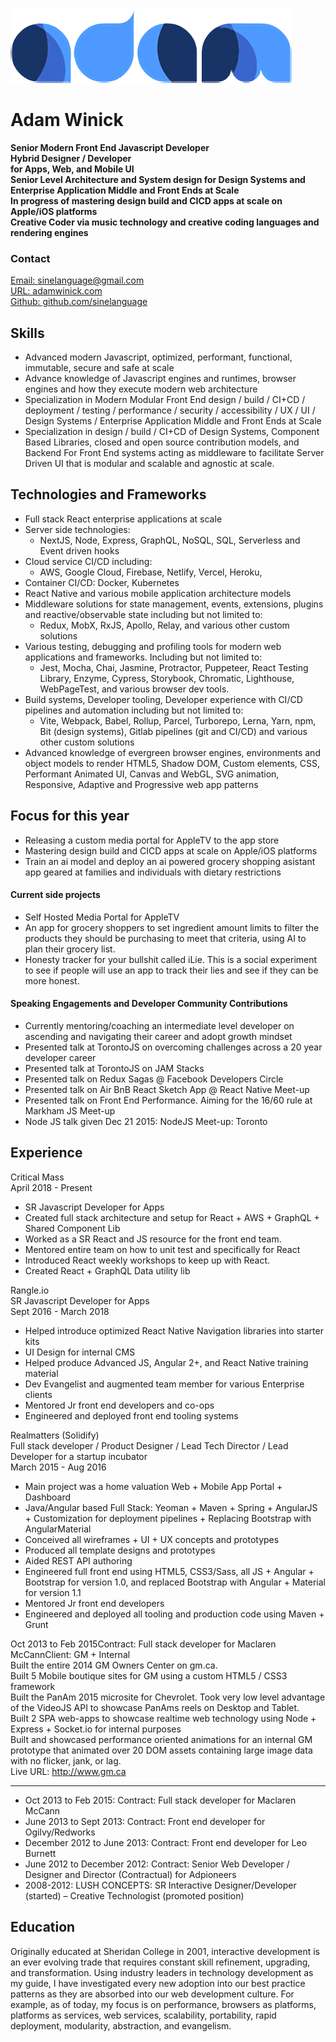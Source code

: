 ![Adam Winick logo](logo.png)
# Adam Winick  
**Senior Modern Front End Javascript Developer  
Hybrid Designer / Developer  
for Apps, Web, and Mobile UI  
Senior Level Architecture and System design for Design Systems and  
Enterprise Application Middle and Front Ends at Scale  
In progress of mastering design build and CICD apps at scale on Apple/iOS platforms  
Creative Coder via music technology and creative coding languages and rendering engines**

### Contact
[Email: sinelanguage@gmail.com](sinelanguage@gmail.com)  
[URL: adamwinick.com](//www.adamwinick.com)  
[Github: github.com/sinelanguage](//github.com/sinelanguage)  

## Skills

- Advanced modern Javascript, optimized, performant, functional, immutable, secure and safe at scale
- Advance knowledge of Javascript engines and runtimes, browser engines and how they execute modern web architecture
- Specialization in Modern Modular Front End design / build / CI+CD / deployment / testing / performance / security / accessibility / UX / UI / Design Systems / Enterprise Application Middle and Front Ends at Scale
- Specialization in design / build / CI+CD of Design Systems, Component Based Libraries, closed and open source contribution models, and Backend For Front End systems acting as middleware to facilitate Server Driven UI that is modular and scalable and agnostic at scale.

## Technologies and Frameworks

- Full stack React enterprise applications at scale
- Server side technologies:  
  - NextJS, Node, Express, GraphQL, NoSQL, SQL, Serverless and Event driven hooks
- Cloud service CI/CD including:  
  - AWS, Google Cloud, Firebase, Netlify, Vercel, Heroku,
- Container CI/CD: Docker, Kubernetes
- React Native and various mobile application architecture models
- Middleware solutions for state management, events, extensions, plugins and reactive/observable state including but not limited to:  
  - Redux, MobX, RxJS, Apollo, Relay, and various other custom solutions
- Various testing, debugging and profiling tools for modern web applications and frameworks.  Including but not limited to:  
  -  Jest, Mocha, Chai, Jasmine, Protractor, Puppeteer, React Testing Library, Enzyme, Cypress, Storybook, Chromatic, Lighthouse, WebPageTest, and various browser dev tools.
- Build systems, Developer tooling, Developer experience with CI/CD pipelines and automation including but not limited to:  
  - Vite, Webpack, Babel, Rollup, Parcel, Turborepo, Lerna, Yarn, npm, Bit (design systems), Gitlab pipelines (git and CI/CD) and various other custom solutions
- Advanced knowledge of evergreen browser engines, environments and object models to render HTML5, Shadow DOM, Custom elements, CSS,  Performant Animated UI, Canvas and WebGL, SVG animation, Responsive, Adaptive and Progressive web app patterns

## Focus for this year

- Releasing a custom media portal for AppleTV to the app store
- Mastering design build and CICD apps at scale on Apple/iOS platforms
- Train an ai model and deploy an ai powered grocery shopping asistant app geared at families and individuals with dietary restrictions

#### Current side projects

- Self Hosted Media Portal for AppleTV
- An app for grocery shoppers to set ingredient amount limits to filter the products they should be purchasing to meet that criteria, using AI to plan their grocery list.
- Honesty tracker for your bullshit called iLie.  This is a social experiment to see if people will use an app to track their lies and see if they can be more honest.

#### Speaking Engagements and Developer Community Contributions

- Currently mentoring/coaching an intermediate level developer on ascending and navigating their career and adopt growth mindset
- Presented talk at TorontoJS on overcoming challenges across a 20 year developer career
- Presented talk at TorontoJS on JAM Stacks
- Presented talk on Redux Sagas @ Facebook Developers Circle
- Presented talk on Air BnB React Sketch App @ React Native Meet-up
- Presented talk on Front End Performance.  Aiming for the 16/60 rule at Markham JS Meet-up
- Node JS talk given Dec 21 2015: NodeJS Meet-up: Toronto

## Experience

Critical Mass  
April 2018 - Present  

- SR Javascript Developer for Apps  
- Created full stack architecture and setup for React + AWS + GraphQL + Shared Component Lib  
- Worked as a SR React and JS resource for the front end team.  
- Mentored entire team on how to unit test and specifically for React  
- Introduced React weekly workshops to keep up with React.  
- Created React + GraphQL Data utility lib  

Rangle.io  
SR Javascript Developer for Apps  
Sept 2016 - March 2018  

- Helped introduce optimized React Native Navigation libraries into starter kits
- UI Design for internal CMS
- Helped produce Advanced JS, Angular 2+, and React Native training material
- Dev Evangelist and augmented team member for various Enterprise clients
- Mentored Jr front end developers and co-ops
- Engineered and deployed front end tooling systems

Realmatters (Solidify)  
Full stack developer / Product Designer / Lead Tech Director / Lead Developer for a startup incubator  
March 2015 - Aug 2016 

- Main project was a home valuation Web + Mobile App Portal + Dashboard  
- Java/Angular based Full Stack: Yeoman + Maven + Spring + AngularJS + Customization for deployment pipelines + Replacing Bootstrap with AngularMaterial  
- Conceived all wireframes + UI + UX concepts and prototypes  
- Produced all template designs and prototypes
- Aided REST API authoring  
- Engineered full front end using HTML5, CSS3/Sass, all JS + Angular + Bootstrap for version 1.0,  and replaced Bootstrap with Angular + Material for version 1.1  
- Mentored Jr front end developers  
- Engineered and deployed all tooling and production code using Maven + Grunt  

Oct 2013 to Feb 2015Contract: Full stack developer for Maclaren McCannClient: GM + Internal  
Built the entire 2014 GM Owners Center on gm.ca.  
Built 5 Mobile boutique sites for GM using a custom HTML5 / CSS3 framework  
Built the PanAm 2015 microsite for Chevrolet.  Took very low level advantage of the VideoJS API to showcase PanAms reels on Desktop and Tablet.  
Built 2 SPA web-apps to showcase realtime web technology using Node + Express + Socket.io for internal purposes  
Built and showcased performance oriented animations for an internal GM prototype that animated over 20 DOM assets containing large image data with no flicker, jank, or lag.  
Live URL: <http://www.gm.ca>   


----
- Oct 2013 to Feb 2015: Contract: Full stack developer for Maclaren McCann
- June 2013 to Sept 2013: Contract: Front end developer for Ogilvy/Redworks
- December 2012 to June 2013: Contract: Front end developer for Leo Burnett
- June 2012 to December 2012: Contract: Senior Web Developer / Designer and Director (Contractual) for Adpioneers
- 2008-2012: LUSH CONCEPTS: SR Interactive Designer/Developer (started) – Creative Technologist (promoted position)

## Education
Originally educated at Sheridan College in 2001, interactive development is an ever evolving trade that requires constant skill refinement, upgrading, and transformation.  Using industry leaders in technology development as my guide, I have investigated every new adoption into our best practice patterns as they are absorbed into our web development culture. For example, as of today, my focus is on performance, browsers as platforms, platforms as services, web services, scalability, portability, rapid deployment, modularity, abstraction, and evangelism.
